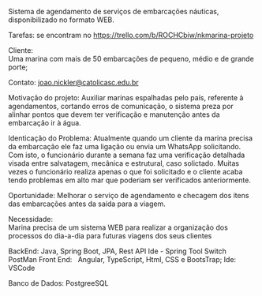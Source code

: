 Sistema de agendamento de serviços de embarcações náuticas, disponibilizado no formato WEB.

Tarefas: 
        se encontram no https://trello.com/b/ROCHCbiw/nkmarina-projeto

Cliente:   
        Uma marina com mais de 50 embarcações de pequeno, médio e de grande porte;

Contato:
        joao.nickler@catolicasc.edu.br


Motivação do projeto:
         Auxiliar marinas espalhadas pelo país, referente à agendamentos, cortando erros de comunicação, o sistema preza por alinhar pontos que devem ter verificação e manutenção antes da embarcação ir à água.


Identicação do Problema: 
	Atualmente quando um cliente da marina precisa da embarcação ele faz uma ligação ou envia um WhatsApp solicitando. Com isto, o funcionário durante a semana faz uma verificação detalhada visada entre salvatagem, mecânica e estrutural, caso 
        solictado. 
	Muitas vezes o funcionário realiza apenas o que foi solicitado e o cliente acaba tendo problemas em alto mar que poderiam ser verificados anteriormente.

Oportunidade: 
	Melhorar o serviço de agendamento e checagem dos itens das embarcações antes da saída para a viagem.

Necessidade:  
        Marina precisa de um sistema WEB para realizar a organização dos processos do dia-a-dia para futuras viagens dos seus clientes



BackEnd: 
       Java, Spring Boot, JPA, Rest API
       Ide  -  Spring Tool Switch
       PostMan
Front End: 
       Angular, TypeScript, Html, CSS e BootsTrap;
       Ide: VSCode

Banco de Dados:
        PostgreeSQL

